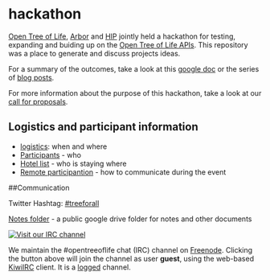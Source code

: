 hackathon
=========

[Open Tree of Life](http://opentreeoflife.org), [Arbor](http://www.arborworkflows.com/) and [HIP](http://www.evoio.org/wiki/HIP) jointly held a hackathon for testing, expanding and buiding up on the [Open Tree of Life APIs](https://github.com/OpenTreeOfLife/opentree/wiki/Open-Tree-of-Life-APIs). This repository was a place to generate and discuss projects ideas. 

For a summary of the outcomes, take a look at this [google doc](https://docs.google.com/document/d/1aAwS5mH4iCmRW4aRlVe3po5GO8hB9CQw3e25NWoSAFM/edit) or the series of [blog posts](http://blog.opentreeoflife.org/tag/hackathon/). 

For more information about the purpose of this hackathon, take a look at our [call for proposals](http://bit.ly/1ioPPMc). 

## Logistics and participant information

* [logistics](https://github.com/opentreeoflife/hackathon/wiki/Logistics): when and where
* [Participants](https://github.com/opentreeoflife/hackathon/wiki/Participants) - who
* [Hotel list](https://github.com/opentreeoflife/hackathon/wiki/Hotel-list) - who is staying where
* [Remote participantion](https://github.com/OpenTreeOfLife/hackathon/wiki/Remote-participation) - how to communicate during the event

##Communication

Twitter Hashtag: [#treeforall](https://twitter.com/search?f=realtime&q=%23treeforall&src=typd)

[Notes folder](https://drive.google.com/?tab=co&authuser=0#folders/0Bw-1ley90MKnNWtyZjEwbXIxN28) - a public google drive folder for notes and other documents

[![Visit our IRC channel](https://kiwiirc.com/buttons/irc.freenode.net/opentreeoflife.png)](https://kiwiirc.com/client/irc.freenode.net/?nick=guest|?#opentreeoflife)

We maintain the #opentreeoflife chat (IRC) channel on [Freenode](http://freenode.net/). Clicking the button above will join the channel as user __guest__, using the web-based [KiwiIRC](https://kiwiirc.com/) client. It is a [logged](http://irclog.perlgeek.de/opentreeoflife/today) channel.
